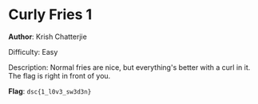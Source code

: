 # Curly Fries 1

**Author**: Krish Chatterjie

Difficulty: Easy

Description:
Normal fries are nice, but everything's better with a curl in it.
The flag is right in front of you.

**Flag**: `dsc{1_l0v3_sw3d3n}`
